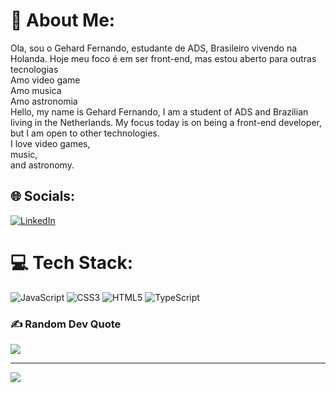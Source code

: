 # 💫 About Me:
Ola, sou o Gehard Fernando, estudante de ADS, Brasileiro vivendo na Holanda. Hoje meu foco é em ser front-end, mas estou aberto para outras tecnologias<br>Amo video game<br>Amo musica<br>Amo astronomia<br>
Hello, my name is Gehard Fernando, I am a student of ADS and Brazilian living in the Netherlands. My focus today is on being a front-end developer, but I am open to other technologies. <br>
I love video games, <br> music, <br> and astronomy.


## 🌐 Socials:
[![LinkedIn](https://img.shields.io/badge/LinkedIn-%230077B5.svg?logo=linkedin&logoColor=white)](https://linkedin.com/in/gehard-fernando-ramos-oliveira-4baa8986/) 

# 💻 Tech Stack:
![JavaScript](https://img.shields.io/badge/javascript-%23323330.svg?style=flat-square&logo=javascript&logoColor=%23F7DF1E) ![CSS3](https://img.shields.io/badge/css3-%231572B6.svg?style=flat-square&logo=css3&logoColor=white) ![HTML5](https://img.shields.io/badge/html5-%23E34F26.svg?style=flat-square&logo=html5&logoColor=white) ![TypeScript](https://img.shields.io/badge/typescript-%23007ACC.svg?style=flat-square&logo=typescript&logoColor=white)

### ✍️ Random Dev Quote
![](https://quotes-github-readme.vercel.app/api?type=horizontal&theme=radical)

---
[![](https://visitcount.itsvg.in/api?id=GehardFernando&icon=0&color=0)](https://visitcount.itsvg.in)
